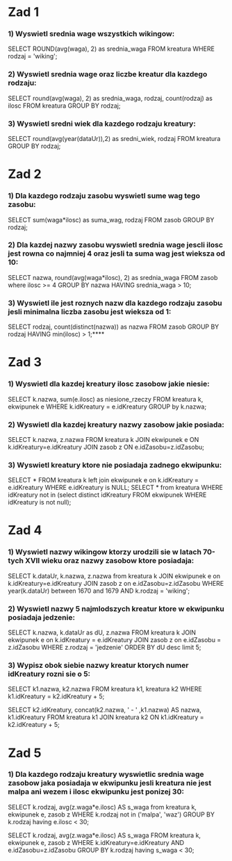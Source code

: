 # Zad 1

### 1) Wyswietl srednia wage wszystkich wikingow:
SELECT ROUND(avg(waga), 2) as srednia_waga FROM kreatura WHERE rodzaj = 'wiking';

### 2) Wyswietl srednia wage oraz liczbe kreatur dla kazdego rodzaju:
SELECT round(avg(waga), 2) as srednia_waga, rodzaj, count(rodzaj) as ilosc FROM kreatura GROUP BY rodzaj;

### 3) Wyswietl sredni wiek dla kazdego rodzaju kreatury:
SELECT round(avg(year(dataUr)),2) as sredni_wiek, rodzaj FROM kreatura GROUP BY rodzaj;

# Zad 2

### 1) Dla kazdego rodzaju zasobu wyswietl sume wag tego zasobu:
SELECT sum(waga*ilosc) as suma_wag, rodzaj FROM zasob GROUP BY rodzaj;

### 2) Dla kazdej nazwy zasobu wyswietl srednia wage jescli ilosc jest rowna co najmniej 4 oraz jesli ta suma wag jest wieksza od 10:
SELECT nazwa, round(avg(waga*ilosc), 2) as srednia_waga FROM zasob where ilosc >= 4 GROUP BY nazwa HAVING srednia_waga > 10;

### 3) Wyswietl ile jest roznych nazw dla kazdego rodzaju zasobu jesli minimalna liczba zasobu jest wieksza od 1:
SELECT rodzaj, count(distinct(nazwa)) as nazwa FROM zasob GROUP BY rodzaj HAVING min(ilosc) > 1;****

# Zad 3

### 1) Wyswietl dla kazdej kreatury ilosc zasobow jakie niesie:
SELECT k.nazwa, sum(e.ilosc) as niesione_rzeczy FROM kreatura k, ekwipunek e WHERE k.idKreatury = e.idKreatury GROUP by k.nazwa;

### 2) Wyswietl dla kazdej kreatury nazwy zasobow jakie posiada:
SELECT k.nazwa, z.nazwa FROM kreatura k JOIN ekwipunek e ON k.idKreatury=e.idKreatury JOIN zasob z ON e.idZasobu=z.idZasobu;

### 3) Wyswietl kreatury ktore nie posiadaja zadnego ekwipunku:
SELECT * FROM kreatura k left join ekwipunek e on k.idKreatury = e.idKreatury WHERE e.idKreatury is NULL;
SELECT * from kreatura WHERE idKreatury not in (select distinct idKreatury FROM ekwipunek WHERE idKreatury is not null);

# Zad 4

### 1) Wyswietl nazwy wikingow ktorzy urodzili sie w latach 70-tych XVII wieku oraz nazwy zasobow ktore posiadaja:
SELECT k.dataUr, k.nazwa, z.nazwa from kreatura k JOIN ekwipunek e on k.idKreatury=e.idKreatury JOIN zasob z on e.idZasobu=z.idZasobu WHERE year(k.dataUr) between 1670 and 1679 AND k.rodzaj = 'wiking';

### 2) Wyswietl nazwy 5 najmlodszych kreatur ktore w ekwipunku posiadaja jedzenie:
SELECT k.nazwa, k.dataUr as dU, z.nazwa FROM kreatura k JOIN ekwipunek e on k.idKreatury = e.idKreatury JOIN zasob z on e.idZasobu = z.idZasobu WHERE z.rodzaj = 'jedzenie' ORDER BY dU desc limit 5;

### 3) Wypisz obok siebie nazwy kreatur ktorych numer idKreatury rozni sie o 5:
SELECT k1.nazwa, k2.nazwa FROM kreatura k1, kreatura k2 WHERE k1.idKreatury = k2.idKreatury + 5;

SELECT k2.idKreatury, concat(k2.nazwa, ' - ' ,k1.nazwa) AS nazwa, k1.idKreatury FROM kreatura k1 JOIN kreatura k2 ON k1.idKreatury = k2.idKreatury + 5;

# Zad 5

### 1) Dla kazdego rodzaju kreatury wyswietlic srednia wage zasobow jaka posiadaja w ekwipunku jesli kreatura nie jest malpa ani wezem i ilosc ekwipunku jest ponizej 30:
SELECT k.rodzaj, avg(z.waga*e.ilosc) AS s_waga from kreatura k, ekwipunek e, zasob z WHERE k.rodzaj not in ('malpa', 'waz') GROUP BY k.rodzaj having e.ilosc < 30;

SELECT k.rodzaj, avg(z.waga*e.ilosc) AS s_waga FROM kreatura k, ekwipunek e, zasob z WHERE k.idKreatury=e.idKreatury AND e.idZasobu=z.idZasobu GROUP BY k.rodzaj having s_waga < 30;
